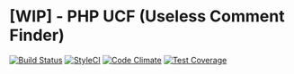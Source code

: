 # [WIP] - PHP UCF (Useless Comment Finder)

[![Build Status](https://travis-ci.org/ntzm/php-ucf.svg?branch=master)](https://travis-ci.org/ntzm/php-ucf)
[![StyleCI](https://styleci.io/repos/101468412/shield?branch=master)](https://styleci.io/repos/101468412)
[![Code Climate](https://codeclimate.com/github/ntzm/useless-comment-finder/badges/gpa.svg)](https://codeclimate.com/github/ntzm/useless-comment-finder)
[![Test Coverage](https://codeclimate.com/github/ntzm/useless-comment-finder/badges/coverage.svg)](https://codeclimate.com/github/ntzm/useless-comment-finder/coverage)
